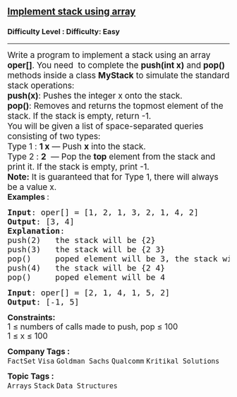 <h2><a href="https://www.geeksforgeeks.org/problems/implement-stack-using-array/1?page=1&category=Arrays&difficulty=Easy&status=unsolved&sortBy=submissions">Implement stack using array</a></h2><h3>Difficulty Level : Difficulty: Easy</h3><hr><div class="problems_problem_content__Xm_eO"><p data-pm-slice="0 0 []"><span style="font-size: 14pt;">Write a program to implement a stack using an array <strong>oper[]</strong>. You need&nbsp; to complete the <strong>push(int x)</strong> and <strong>pop()</strong> methods inside a class <strong>MyStack</strong> to simulate the standard stack operations:<br></span><span style="font-size: 14pt;"><strong>push(x)</strong>: Pushes the integer x onto the stack.<br></span><span style="font-size: 14pt;"><strong>pop()</strong>: Removes and returns the topmost element of the stack. If the stack is empty, return -1.<br></span><span style="font-size: 14pt;">You will be given a list of space-separated queries consisting of two types:<br></span><span style="font-size: 14pt;">Type 1 : <strong>1 x</strong> — Push <strong>x</strong> into the stack.<br></span><span style="font-size: 14pt;">Type 2 : <strong>2</strong>&nbsp; — Pop the <strong>top</strong> element from the stack and print it. If the stack is empty, print -1.<br><strong>Note:</strong> It is guaranteed that for Type 1, there will always be a value x.</span><br><strong style="font-size: 18px;">Examples </strong><span style="font-size: 18px;">:</span></p>
<pre><span style="font-size: 18px;"><strong>Input</strong>: oper[] = [1, 2, 1, 3, 2, 1, 4, 2] 
<strong>Output</strong>: [3, 4]
<strong>Explanation</strong>: 
push(2)   the stack will be {2}
push(3)   the stack will be {2 3}
pop()     poped element will be 3, the stack will be {2}
push(4)   the stack will be {2 4}
pop()     poped element will be 4</span></pre>
<pre><span style="font-size: 18px;"><strong>Input</strong>: oper[] = [2, 1, 4, 1, 5, 2]
<strong>Output</strong>: [-1, 5]</span>
</pre>
<p><span style="font-size: 18px;"><strong>Constraints:</strong><br>1 ≤ numbers of calls made to push, pop ≤ 100<br>1 ≤ x ≤ 100</span></p></div><p><span style=font-size:18px><strong>Company Tags : </strong><br><code>FactSet</code>&nbsp;<code>Visa</code>&nbsp;<code>Goldman Sachs</code>&nbsp;<code>Qualcomm</code>&nbsp;<code>Kritikal Solutions</code>&nbsp;<br><p><span style=font-size:18px><strong>Topic Tags : </strong><br><code>Arrays</code>&nbsp;<code>Stack</code>&nbsp;<code>Data Structures</code>&nbsp;